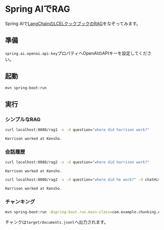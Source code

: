 # Spring AIでRAG

Spring AIで[LangChainのLCELクックブックのRAG](https://python.langchain.com/docs/expression_language/cookbook/retrieval)をなぞってみます。

## 準備

`spring.ai.openai.api-key`プロパティへOpenAIのAPIキーを設定してください。

## 起動

```sh
mvn spring-boot:run
```

## 実行

### シンプルなRAG

```bash
curl localhost:8080/rag1 -s -d question="where did harrison work?"
```

```
Harrison worked at Kensho.
```

### 会話履歴

```bash
curl localhost:8080/rag2 -s -d question="where did harrison work?"
```

```
Harrison worked at Kensho.
```

```bash
curl localhost:8080/rag2 -s -d question="where did he work?" -d chatHistory="Human: Who wrote this notebook?" -d chatHistory="AI: Harrison"
```

```
Harrison worked at Kensho.
```

### チャンキング

```bash
mvn spring-boot:run -Dspring-boot.run.main-class=com.example.chunking.App
```

チャンクは`target/documents.jsonl`へ出力されます。
